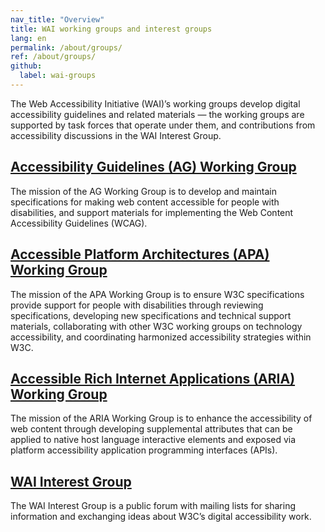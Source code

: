 ```yaml
---
nav_title: "Overview"
title: WAI working groups and interest groups
lang: en
permalink: /about/groups/
ref: /about/groups/
github:
  label: wai-groups
---
```


The Web Accessibility Initiative (WAI)’s working groups develop digital accessibility guidelines and related materials &mdash; the working groups are supported by task forces that operate under them, and contributions from accessibility discussions in the WAI Interest Group.

## [Accessibility Guidelines (AG) Working Group](/about/groups/agwg/)
The mission of the AG Working Group is to develop and maintain specifications for making web content accessible for people with disabilities, and support materials for implementing the Web Content Accessibility Guidelines (WCAG).

## [Accessible Platform Architectures (APA) Working Group](/about/groups/apawg/)
The mission of the APA Working Group is to ensure W3C specifications provide support for people with disabilities through reviewing specifications, developing new specifications and technical support materials, collaborating with other W3C working groups on technology accessibility, and coordinating harmonized accessibility strategies within W3C.

## [Accessible Rich Internet Applications (ARIA) Working Group](/about/groups/ariawg/)
The mission of the ARIA Working Group is to enhance the accessibility of web content through developing supplemental attributes that can be applied to native host language interactive elements and exposed via platform accessibility application programming interfaces (APIs).

## [WAI Interest Group](/about/groups/waiig/)
The WAI Interest Group is a public forum with mailing lists for sharing information and exchanging ideas about W3C’s digital accessibility work.